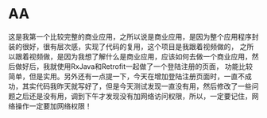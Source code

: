 # AA
这是我第一个比较完整的商业应用，之所以说是商业应用，是因为整个应用程序封装的很好，很有层次感，实现了代码的复用，这个项目是我跟着视频做的，
之所以跟着视频做，是因为我想了解什么是商业应用，应该如何去做一个商业应用，然后做好后，我就使用RxJava和Retrofit一起做了一个登陆注册的页面，
功能比较简单，但是实用。另外还有一点提一下，今天在增加登陆注册页面时，一直不成功，其实代码我昨天就写好了，但是今天测试发现一直没有用，然后修改了一些问题之后还是没有用，调到下午才发现没有加网络访问权限，所以，一定要记住，网络操作一定要加网络权限！
